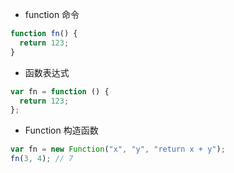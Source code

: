 - function 命令

```js
function fn() {
  return 123;
}
```

- 函数表达式

```js
var fn = function () {
  return 123;
};
```

- Function 构造函数

```js
var fn = new Function("x", "y", "return x + y");
fn(3, 4); // 7
```
